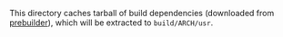 This directory caches tarball of build dependencies
(downloaded from [prebuilder](https://github.com/fcitx-contrib/fcitx5-prebuilder/releases/macos)),
which will be extracted to `build/ARCH/usr`.
